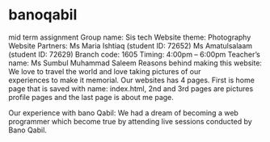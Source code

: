 # banoqabil
mid term assignment
Group name: Sis tech
Website theme: Photography Website
Partners: Ms Maria Ishtiaq (student ID: 72652)
                  Ms Amatulsalaam (student ID: 72629)
Branch code: 1605
Timing: 4:00pm – 6:00pm 
Teacher’s name: Ms Sumbul Muhammad Saleem
Reasons behind making this website: We love to travel the world and love taking pictures of our  
 experiences to make it memorial.  Our websites has 4 pages. First is home page that is saved with name: index.html, 2nd and 3rd pages are pictures profile pages and the last page is about me page.
                                                                                                 
Our experience with bano Qabil: We had a dream of becoming a web programmer which become true by attending live sessions conducted by Bano Qabil.                                                       

